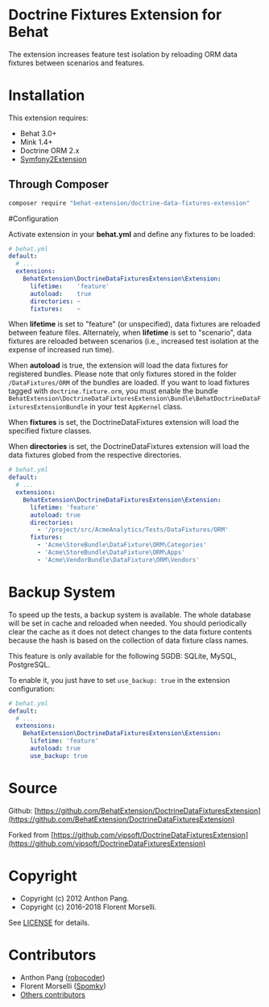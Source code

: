 Doctrine Fixtures Extension for Behat
=====================================

The extension increases feature test isolation by reloading ORM data fixtures between scenarios and features.

# Installation

This extension requires:

* Behat 3.0+
* Mink 1.4+
* Doctrine ORM 2.x
* [Symfony2Extension](http://extensions.behat.org/symfony2/)

## Through Composer

```sh
composer require "behat-extension/doctrine-data-fixtures-extension"
```

#Configuration

Activate extension in your **behat.yml** and define any fixtures to be loaded:

```yaml
# behat.yml
default:
  # ...
  extensions:
    BehatExtension\DoctrineDataFixturesExtension\Extension:
      lifetime:    'feature'
      autoload:    true
      directories: ~
      fixtures:    ~
```

When **lifetime** is set to "feature" (or unspecified), data fixtures are reloaded between feature files.  Alternately,
when **lifetime** is set to "scenario", data fixtures are reloaded between scenarios (i.e., increased
test isolation at the expense of increased run time).

When **autoload** is true, the extension will load the data fixtures for registered bundles.
Please note that only fixtures stored in the folder `/DataFixtures/ORM` of the bundles are loaded.
If you want to load fixtures tagged with `doctrine.fixture.orm`, you must enable the bundle `BehatExtension\DoctrineDataFixturesExtension\Bundle\BehatDoctrineDataFixturesExtensionBundle`
in your test `AppKernel` class.

When **fixtures** is set, the DoctrineDataFixtures extension will load the specified fixture classes.

When **directories** is set, the DoctrineDataFixtures extension will load the data fixtures globed from the respective directories.

```yaml
# behat.yml
default:
  # ...
  extensions:
    BehatExtension\DoctrineDataFixturesExtension\Extension:
      lifetime: 'feature'
      autoload: true
      directories:
        - '/project/src/AcmeAnalytics/Tests/DataFixtures/ORM'
      fixtures:
        - 'Acme\StoreBundle\DataFixture\ORM\Categories'
        - 'Acme\StoreBundle\DataFixture\ORM\Apps'
        - 'Acme\VendorBundle\DataFixture\ORM\Vendors'
```

# Backup System

To speed up the tests, a backup system is available. The whole database will be set in cache and reloaded when needed.
You should periodically clear the cache as it does not detect changes to the data fixture contents because the hash is based on the collection of data fixture class names.

This feature is only available for the following SGDB: SQLite, MySQL, PostgreSQL.

To enable it, you just have to set `use_backup: true` in the extension configuration:

```yaml
# behat.yml
default:
  # ...
  extensions:
    BehatExtension\DoctrineDataFixturesExtension\Extension:
      lifetime: 'feature'
      autoload: true
      use_backup: true
```

# Source

Github: [https://github.com/BehatExtension/DoctrineDataFixturesExtension](https://github.com/BehatExtension/DoctrineDataFixturesExtension)

Forked from [https://github.com/vipsoft/DoctrineDataFixturesExtension](https://github.com/vipsoft/DoctrineDataFixturesExtension)

# Copyright

* Copyright (c) 2012 Anthon Pang.
* Copyright (c) 2016-2018 Florent Morselli.

See [LICENSE](LICENSE) for details.

# Contributors

* Anthon Pang ([robocoder](http://github.com/robocoder))
* Florent Morselli ([Spomky](http://github.com/Spomky))
* [Others contributors](https://github.com/BehatExtension/DoctrineDataFixturesExtension/graphs/contributors)
